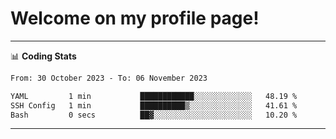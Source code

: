 # Welcome on my profile page!
<!-- print(("dralla"[::-1]+"s").capitalize()) -->

<!-- ---
👨🏻‍💻 **Busy With**
* Learning new Skills.
* Building small Projects.
* Being helpful. -->

---
📊 **Coding Stats**
<!--START_SECTION:waka-->

```txt
From: 30 October 2023 - To: 06 November 2023

YAML         1 min           ████████████░░░░░░░░░░░░░   48.19 %
SSH Config   1 min           ██████████▒░░░░░░░░░░░░░░   41.61 %
Bash         0 secs          ██▓░░░░░░░░░░░░░░░░░░░░░░   10.20 %
```

<!--END_SECTION:waka-->
---
